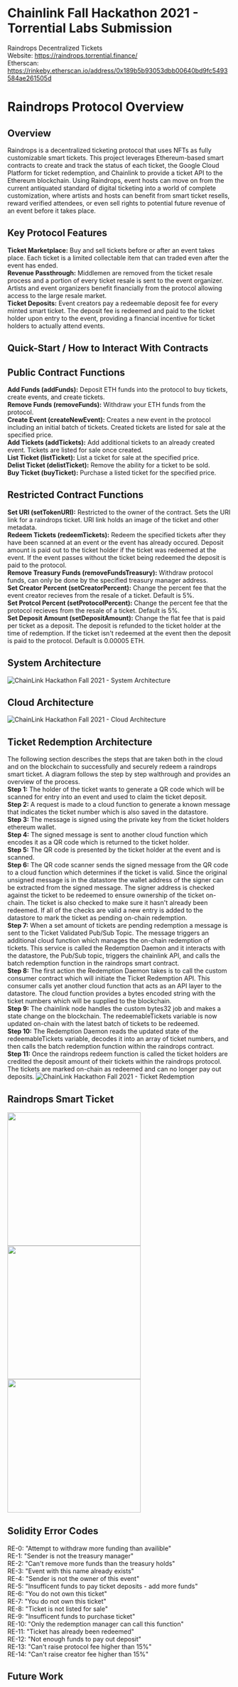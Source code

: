 # Chainlink Fall Hackathon 2021 - Torrential Labs Submission
Raindrops Decentralized Tickets <br />
Website: https://raindrops.torrential.finance/ <br />
Etherscan: https://rinkeby.etherscan.io/address/0x189b5b93053dbb00640bd9fc5493584ae261505d <br />

# Raindrops Protocol Overview
## Overview
Raindrops is a decentralized ticketing protocol that uses NFTs as fully customizable smart tickets. This project leverages Ethereum-based smart contracts to create and track the status of each ticket, the Google Cloud Platform for ticket redemption, and Chainlink to provide a ticket API to the Ethereum blockchain. Using Raindrops, event hosts can move on from the current antiquated standard of digital ticketing into a world of complete customization, where artists and hosts can benefit from smart ticket resells, reward verified attendees, or even sell rights to potential future revenue of an event before it takes place.
## Key Protocol Features
**Ticket Marketplace:** Buy and sell tickets before or after an event takes place. Each ticket is a limited collectable item that can traded even after the event has ended. <br />
**Revenue Passthrough:** Middlemen are removed from the ticket resale process and a portion of every ticket resale is sent to the event organizer. Artists and event organizers benefit financially from the protocol allowing access to the large resale market. <br />
**Ticket Deposits:** Event creators pay a redeemable deposit fee for every minted smart ticket. The deposit fee is redeemed and paid to the ticket holder upon entry to the event, providing a financial incentive for ticket holders to actually attend events. <br />
## Quick-Start / How to Interact With Contracts
## Public Contract Functions
**Add Funds (addFunds):** Deposit ETH funds into the protocol to buy tickets, create events, and create tickets. <br />
**Remove Funds (removeFunds):** Withdraw your ETH funds from the protocol. <br />
**Create Event (createNewEvent):** Creates a new event in the protocol including an initial batch of tickets. Created tickets are listed for sale at the specified price. <br />
**Add Tickets (addTickets):** Add additional tickets to an already created event. Tickets are listed for sale once created. <br />
**List Ticket (listTicket):** List a ticket for sale at the specified price. <br />
**Delist Ticket (delistTicket):** Remove the ability for a ticket to be sold. <br />
**Buy Ticket (buyTicket):** Purchase a listed ticket for the specified price. <br />

## Restricted Contract Functions
**Set URI (setTokenURI):** Restricted to the owner of the contract. Sets the URI link for a raindrops ticket. URI link holds an image of the ticket and other metadata. <br />
**Redeem Tickets (redeemTickets):** Redeem the specified tickets after they have been scanned at an event or the event has already occured. Deposit amount is paid out to the ticket holder if the ticket was redeemed at the event. If the event passes without the ticket being redeemed the deposit is paid to the protocol. <br />
**Remove Treasury Funds (removeFundsTreasury):** Withdraw protocol funds, can only be done by the specified treasury manager address. <br />
**Set Creator Percent (setCreatorPercent):** Change the percent fee that the event creator recieves from the resale of a ticket. Default is 5%.  <br />
**Set Protcol Percent (setProtocolPercent):** Change the percent fee that the protocol recieves from the resale of a ticket. Default is 5%.  <br />
**Set Deposit Amount (setDepositAmount):** Change the flat fee that is paid per ticket as a deposit. The deposit is refunded to the ticket holder at the time of redemption. If the ticket isn't redeemed at the event then the deposit is paid to the protocol. Default is 0.00005 ETH.  <br />

## System Architecture
![ChainLink Hackathon Fall 2021 - System Architecture](https://user-images.githubusercontent.com/85575746/143173584-f68ef55a-2e51-4be7-9a49-074590353c33.png)

## Cloud Architecture
![ChainLink Hackathon Fall 2021 - Cloud Architecture](https://user-images.githubusercontent.com/85575746/143729824-57016cfb-4582-4da9-87fd-cbd891f80225.png)

## Ticket Redemption Architecture
The following section describes the steps that are taken both in the cloud and on the blockchain to successfully and securely redeem a raindrops smart ticket. A diagram follows the step by step walthrough and provides an overview of the process. <br/>
**Step 1:** The holder of the ticket wants to generate a QR code which will be scanned for entry into an event and used to claim the ticket deposit. <br/>
**Step 2:** A request is made to a cloud function to generate a known message that indicates the ticket number which is also saved in the datastore. <br/>
**Step 3:** The message is signed using the private key from the ticket holders ethereum wallet. <br/>
**Step 4:** The signed message is sent to another cloud function which encodes it as a QR code which is returned to the ticket holder. <br/>
**Step 5:** The QR code is presented by the ticket holder at the event and is scanned. <br/>
**Step 6:** The QR code scanner sends the signed message from the QR code to a cloud function which determines if the ticket is valid. Since the original unsigned message is in the datastore the wallet address of the signer can be extracted from the signed message. The signer address is checked against the ticket to be redeemed to ensure ownership of the ticket on-chain. The ticket is also checked to make sure it hasn't already been redeemed. If all of the checks are valid a new entry is added to the datastore to mark the ticket as pending on-chain redemption. <br/>
**Step 7:** When a set amount of tickets are pending redemption a message is sent to the Ticket Validated Pub/Sub Topic. The message triggers an additional cloud function which manages the on-chain redemption of tickets. This service is called the Redemption Daemon and it interacts with the datastore, the Pub/Sub topic, triggers the chainlink API, and calls the batch redemption function in the raindrops smart contract. <br/>
**Step 8:** The first action the Redemption Daemon takes is to call the custom consumer contract which will initiate the Ticket Redemption API. This consumer calls yet another cloud function that acts as an API layer to the datastore. The cloud function provides a bytes encoded string with the ticket numbers which will be supplied to the blockchain. <br/>
**Step 9:** The chainlink node handles the custom bytes32 job and makes a state change on the blockchain. The redeemableTickets variable is now updated on-chain with the latest batch of tickets to be redeemed. <br/>
**Step 10:** The Redemption Daemon reads the updated state of the redeemableTickets variable, decodes it into an array of ticket numbers, and then calls the batch redemption function within the raindrops contract. <br/>
**Step 11:** Once the raindrops redeem function is called the ticket holders are credited the deposit amount of their tickets within the raindrops protocol. The tickets are marked on-chain as redeemed and can no longer pay out deposits.
![ChainLink Hackathon Fall 2021 - Ticket Redemption](https://user-images.githubusercontent.com/85575746/143731550-e16d4276-5f22-499e-82b8-4a454d548a46.png)

## Raindrops Smart Ticket
<p float="left">
  <img src="https://user-images.githubusercontent.com/85575746/143174814-9c6f977b-9ea6-485c-8f33-d8d287dec7ba.png" width="300" >
  <img src="https://user-images.githubusercontent.com/85575746/143175786-c98f23a1-70ae-467a-90c4-16295b5c6a38.png" width="300" >
  <img src="https://user-images.githubusercontent.com/85575746/143175531-71ce4aac-9a8d-444f-9c71-af50a5dbbd71.png" width="300" >
</p>

## Solidity Error Codes
RE-0: "Attempt to withdraw more funding than availible" <br/>
RE-1: "Sender is not the treasury manager" <br/>
RE-2: "Can't remove more funds than the treasury holds" <br/>
RE-3: "Event with this name already exists" <br/>
RE-4: "Sender is not the owner of this event" <br/>
RE-5: "Insufficent funds to pay ticket deposits - add more funds" <br/>
RE-6: "You do not own this ticket" <br/>
RE-7: "You do not own this ticket" <br/>
RE-8: "Ticket is not listed for sale" <br/>
RE-9: "Insufficent funds to purchase ticket" <br/>
RE-10: "Only the redemption manager can call this function" <br/>
RE-11: "Ticket has already been redeemed" <br/>
RE-12: "Not enough funds to pay out deposit" <br/>
RE-13: "Can't raise protocol fee higher than 15%" <br/>
RE-14: "Can't raise creator fee higher than 15%"
## Future Work

